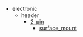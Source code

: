 * electronic
  * header
    * [2_pin](electronic/header/2_pin)
      * [surface_mount](electronic/header/2_pin/surface_mount)
